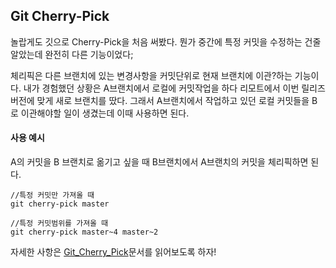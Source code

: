 ## Git Cherry-Pick

놀랍게도 깃으로 Cherry-Pick을 처음 써봤다. 뭔가 중간에 특정 커밋을 수정하는 건줄 알았는데 완전히 다른 기능이었다;

체리픽은 다른 브랜치에 있는 변경사항을 커밋단위로 현재 브랜치에 이관?하는 기능이다. 내가 경험했던 상황은 A브랜치에서 로컬에 커밋작업을 하다 리모트에서 이번 릴리즈 버전에 맞게 새로 브랜치를 땄다. 그래서 A브랜치에서 작업하고 있던 로컬 커밋들을 B로 이관해야할 일이 생겼는데 이때 사용하면 된다.

#### 사용 예시

A의 커밋을 B 브랜치로 옮기고 싶을 때 B브랜치에서 A브랜치의 커밋을 체리픽하면 된다.

```
//특정 커밋만 가져올 때
git cherry-pick master
```

```
//특정 커밋범위를 가져올 때
git cherry-pick master~4 master~2
```

자세한 사항은 [Git_Cherry_Pick](https://git-scm.com/docs/git-cherry-pick)문서를 읽어보도록 하자!